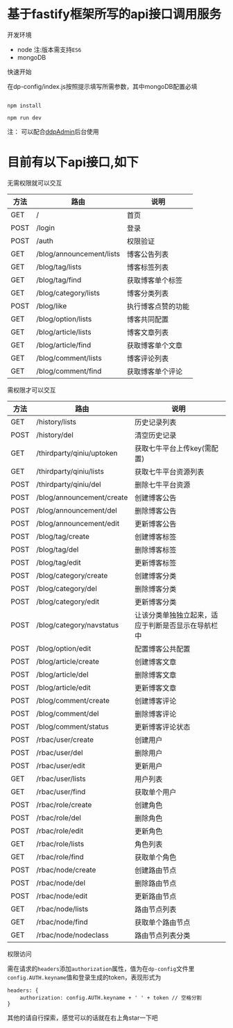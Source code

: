 # 基于fastify框架所写的api接口调用服务

开发环境

 - node 注:版本需支持`ES6`
 - mongoDB

快速开始

在dp-config/index.js按照提示填写所需参数，其中mongoDB配置必填

```

npm install

npm run dev

```

注： 可以配合[ddpAdmin](https://github.com/pandashuai/ddpAdmin)后台使用

# 目前有以下api接口,如下

无需权限就可以交互

| 方法 | 路由 | 说明 |
| --- | --- | --- |
| GET | / | 首页 |
| POST | /login | 登录 |
| POST | /auth | 权限验证 |
| GET | /blog/announcement/lists | 博客公告列表 |
| GET | /blog/tag/lists | 博客标签列表 |
| GET | /blog/tag/find | 获取博客单个标签 |
| GET | /blog/category/lists | 博客分类列表 |
| POST | /blog/like | 执行博客点赞的功能 |
| GET | /blog/option/lists | 博客共同配置 |
| GET | /blog/article/lists | 博客文章列表 |
| GET | /blog/article/find | 获取博客单个文章 |
| GET | /blog/comment/lists | 博客评论列表 |
| GET | /blog/comment/find | 获取博客单个评论 |


需权限才可以交互

| 方法 | 路由 | 说明 |
| --- | --- | --- |
| GET | /history/lists | 历史记录列表 |
| POST | /history/del | 清空历史记录 |
| GET | /thirdparty/qiniu/uptoken | 获取七牛平台上传key(需配置) |
| GET | /thirdparty/qiniu/lists | 获取七牛平台资源列表 |
| POST | /thirdparty/qiniu/del | 删除七牛平台资源 |
| POST | /blog/announcement/create | 创建博客公告 |
| POST | /blog/announcement/del | 删除博客公告 |
| POST | /blog/announcement/edit | 更新博客公告 |
| POST | /blog/tag/create | 创建博客标签 |
| POST | /blog/tag/del | 删除博客标签 |
| POST | /blog/tag/edit | 更新博客标签 |
| POST | /blog/category/create | 创建博客分类 |
| POST | /blog/category/del | 删除博客分类 |
| POST | /blog/category/edit | 更新博客分类 |
| POST | /blog/category/navstatus | 让该分类单独独立起来，适应于判断是否显示在导航栏中 |
| POST | /blog/option/edit | 配置博客公共配置 |
| POST | /blog/article/create | 创建博客文章 |
| POST | /blog/article/del | 删除博客文章 |
| POST | /blog/article/edit | 更新博客文章 |
| POST | /blog/comment/create | 创建博客评论 |
| POST | /blog/comment/del | 删除博客评论 |
| POST | /blog/comment/status | 更新博客评论状态 |
| POST | /rbac/user/create | 创建用户 |
| POST | /rbac/user/del | 删除用户 |
| POST | /rbac/user/edit | 更新用户 |
| GET | /rbac/user/lists | 用户列表 |
| GET | /rbac/user/find | 获取单个用户 |
| POST | /rbac/role/create | 创建角色 |
| POST | /rbac/role/del | 删除角色 |
| POST | /rbac/role/edit | 更新角色 |
| GET | /rbac/role/lists | 角色列表 |
| GET | /rbac/role/find | 获取单个角色 |
| POST | /rbac/node/create | 创建路由节点 |
| POST | /rbac/node/del | 删除路由节点 |
| POST | /rbac/node/edit | 更新路由节点 |
| GET | /rbac/node/lists | 路由节点列表 |
| GET | /rbac/node/find | 获取单个路由节点 |
| GET | /rbac/node/nodeclass | 路由节点列表分类 |

权限访问

需在请求的`headers`添加`authorization`属性，值为在`dp-config`文件里`config.AUTH.keyname`值和登录生成的token，表现形式为
```
headers: {
    authorization: config.AUTH.keyname + ' ' + token // 空格分割
}
```

其他的请自行探索，感觉可以的话就在右上角star一下吧